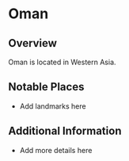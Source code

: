 # Oman
## Overview
Oman is located in Western Asia.

## Notable Places
- Add landmarks here

## Additional Information
- Add more details here

